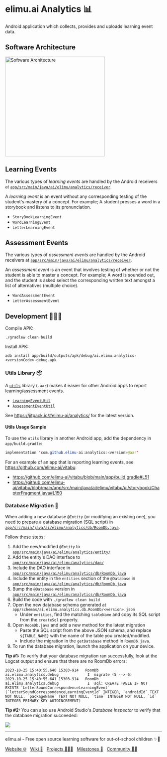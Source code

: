 # elimu.ai Analytics 📊

Android application which collects, provides and uploads learning event data.

## Software Architecture

[
  <img width="320" alt="Software Architecture" src="https://user-images.githubusercontent.com/15718174/83595568-fb6a1e00-a594-11ea-990a-10c0bd62ed11.png">
](https://github.com/elimu-ai/wiki/blob/main/SOFTWARE_ARCHITECTURE.md)

## Learning Events

The various types of _learning events_ are handled by the Android receivers at [`app/src/main/java/ai/elimu/analytics/receiver`](app/src/main/java/ai/elimu/analytics/receiver).

A _learning event_ is an event without any corresponding testing of the student's mastery of a concept. For example; A student presses a word in a storybook and listens to its pronunciation.

  * `StoryBookLearningEvent`
  * `WordLearningEvent`
  * `LetterLearningEvent`

## Assessment Events

The various types of _assessment events_ are handled by the Android receivers at [`app/src/main/java/ai/elimu/analytics/receiver`](app/src/main/java/ai/elimu/analytics/receiver).

An _assessment event_ is an event that involves testing of whether or not the student is able to master a concept. For example; A word is sounded out, and the student is asked select the corresponding written text amongst a list of alternatives (multiple choice).

  * `WordAssessmentEvent`
  * `LetterAssessmentEvent`

## Development 👩🏽‍💻

Compile APK:

```
./gradlew clean build
```

Install APK:

```
adb install app/build/outputs/apk/debug/ai.elimu.analytics-<versionCode>-debug.apk
```

### Utils Library 📦

A [`utils`](utils) library (`.aar`) makes it easier for other Android apps to report learning/assessment events.

* [`LearningEventUtil`](https://github.com/elimu-ai/analytics/blob/main/utils/src/main/java/ai/elimu/analytics/utils/LearningEventUtil.java)
* [`AssessmentEventUtil`](https://github.com/elimu-ai/analytics/blob/main/utils/src/main/java/ai/elimu/analytics/utils/AssessmentEventUtil.java)

See https://jitpack.io/#elimu-ai/analytics/ for the latest version.

#### Utils Usage Sample

To use the `utils` library in another Android app, add the dependency in `app/build.gradle`:

```java
implementation 'com.github.elimu-ai:analytics:<version>@aar'
```

For an example of an app that is reporting learning events, see https://github.com/elimu-ai/vitabu:

  * https://github.com/elimu-ai/vitabu/blob/main/app/build.gradle#L51
  * https://github.com/elimu-ai/vitabu/blob/main/app/src/main/java/ai/elimu/vitabu/ui/storybook/ChapterFragment.java#L150

### Database Migration 🔀

When adding a new database `@Entity` (or modifying an existing one), you need to prepare a database 
migration (SQL script) in 
[`app/src/main/java/ai/elimu/analytics/db/RoomDb.java`](app/src/main/java/ai/elimu/analytics/db/RoomDb.java).

Follow these steps:

1. Add the new/modified `@Entity` to [`app/src/main/java/ai/elimu/analytics/entity/`](app/src/main/java/ai/elimu/analytics/entity/)
1. Add the entity's DAO interface to [`app/src/main/java/ai/elimu/analytics/dao/`](app/src/main/java/ai/elimu/analytics/dao/)
1. Include the DAO interface in [`app/src/main/java/ai/elimu/analytics/db/RoomDb.java`](app/src/main/java/ai/elimu/analytics/db/RoomDb.java)
1. Include the entity in the `entities` section of the `@Database` in [`app/src/main/java/ai/elimu/analytics/db/RoomDb.java`](app/src/main/java/ai/elimu/analytics/db/RoomDb.java)
1. Bump the `@Database` version in [`app/src/main/java/ai/elimu/analytics/db/RoomDb.java`](app/src/main/java/ai/elimu/analytics/db/RoomDb.java)
1. Build the code with `./gradlew clean build`
1. Open the new database schema generated at `app/schemas/ai.elimu.analytics.db.RoomDb/<version>.json`
   - Under `entities`, find the matching `tableName` and copy its SQL script from the `createSql` property.
1. Open `RoomDb.java` and add a new method for the latest migration
   - Paste the SQL script from the above JSON schema, and replace `${TABLE_NAME}` with the name of the table you created/modified.
   - Include the migration in the `getDatabase` method in `RoomDb.java`.
1. To run the database migration, launch the application on your device.

**Tip #1:** To verify that your database migration ran successfully, look at the Logcat output and 
ensure that there are no RoomDb errors:
```
2023-10-25 15:40:55.640 15303-914   RoomDb                  ai.elimu.analytics.debug             I  migrate (5 --> 6)
2023-10-25 15:40:55.641 15303-914   RoomDb                  ai.elimu.analytics.debug             I  sql: CREATE TABLE IF NOT EXISTS `LetterSoundCorrespondenceLearningEvent` (`letterSoundCorrespondenceLearningEventId` INTEGER, `androidId` TEXT NOT NULL, `packageName` TEXT NOT NULL, `time` INTEGER NOT NULL, `id` INTEGER PRIMARY KEY AUTOINCREMENT)
```

**Tip #2:** You can also use Android Studio's _Database Inspector_ to verify that the database 
migration succeeded:

![](...)

---

elimu.ai - Free open source learning software for out-of-school children ✨🚀

[Website 🌐](https://elimu.ai) &nbsp; [Wiki 📃](https://github.com/elimu-ai/wiki#readme) &nbsp; [Projects 👩🏽‍💻](https://github.com/elimu-ai/wiki/projects) &nbsp; [Milestones 🎯](https://github.com/elimu-ai/wiki/milestones) &nbsp; [Community 👋🏽](https://github.com/elimu-ai/wiki#open-source-community)
